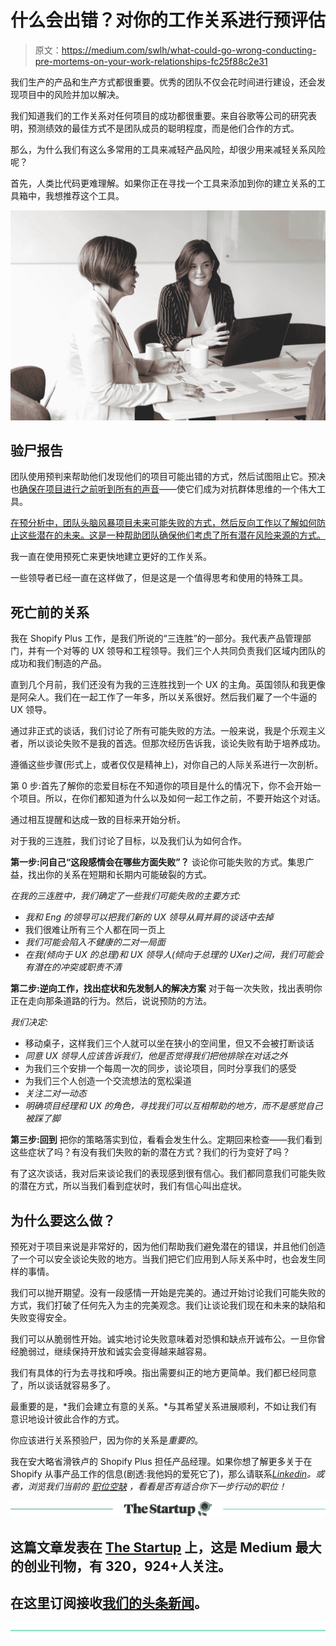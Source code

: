 # 什么会出错？对你的工作关系进行预评估

> 原文：<https://medium.com/swlh/what-could-go-wrong-conducting-pre-mortems-on-your-work-relationships-fc25f88c2e31>

我们生产的产品和生产方式都很重要。优秀的团队不仅会花时间进行建设，还会发现项目中的风险并加以解决。

我们知道我们的工作关系对任何项目的成功都很重要。来自谷歌等公司的研究表明，预测绩效的最佳方式不是团队成员的聪明程度，而是他们合作的方式。

那么，为什么我们有这么多常用的工具来减轻产品风险，却很少用来减轻关系风险呢？

首先，人类比代码更难理解。如果你正在寻找一个工具来添加到你的建立关系的工具箱中，我想推荐这个工具。

![](img/93ed2cd5e83c0bf6538e1d41334ae8d3.png)

## 验尸报告

团队使用预判来帮助他们发现他们的项目可能出错的方式，然后试图阻止它。预决也[确保在项目进行之前听到所有的声音](https://hbr.org/2007/09/performing-a-project-premortem)——使它们成为对抗群体思维的一个伟大工具。

[在预分析中，团队头脑风暴项目未来可能失败的方式，然后反向工作以了解如何防止这些潜在的未来。这是一种帮助团队确保他们考虑了所有潜在风险来源的方式。](https://www.riskology.co/pre-mortem-technique/)

我一直在使用预死亡来更快地建立更好的工作关系。

一些领导者已经一直在这样做了，但是这是一个值得思考和使用的特殊工具。

## 死亡前的关系

我在 Shopify Plus 工作，是我们所说的“三连胜”的一部分。我代表产品管理部门，并有一个对等的 UX 领导和工程领导。我们三个人共同负责我们区域内团队的成功和我们制造的产品。

直到几个月前，我们还没有为我的三连胜找到一个 UX 的主角。英国领队和我更像是阿朵人。我们在一起工作了一年多，所以关系很好。然后我们雇了一个牛逼的 UX 领导。

通过非正式的谈话，我们讨论了所有可能失败的方法。一般来说，我是个乐观主义者，所以谈论失败不是我的首选。但那次经历告诉我，谈论失败有助于培养成功。

遵循这些步骤(形式上，或者仅仅是精神上)，对你自己的人际关系进行一次剖析。

第 0 步:首先了解你的恋爱目标在不知道你的项目是什么的情况下，你不会开始一个项目。所以，在你们都知道为什么以及如何一起工作之前，不要开始这个对话。

通过相互提醒和达成一致的目标来开始分析。

对于我的三连胜，我们讨论了目标，以及我们认为如何合作。

**第一步:问自己“这段感情会在哪些方面失败”？** 谈论你可能失败的方式。集思广益，找出你的关系在短期和长期内可能破裂的方式。

*在我的三连胜中，我们确定了一些我们可能失败的主要方式:*

*   *我和 Eng 的领导可以把我们新的 UX 领导从肩并肩的谈话中去掉*
*   我们很难让所有三个人都在同一页上
*   *我们可能会陷入不健康的二对一局面*
*   *在我(倾向于 UX 的总理)和 UX 领导人(倾向于总理的 UXer)之间，我们可能会有潜在的冲突或职责不清*

**第二步:逆向工作，找出症状和先发制人的解决方案** 对于每一次失败，找出表明你正在走向那条道路的行为。然后，说说预防的方法。

*我们决定:*

*   移动桌子，这样我们三个人就可以坐在狭小的空间里，但又不会被打断谈话
*   *同意 UX 领导人应该告诉我们，他是否觉得我们把他排除在对话之外*
*   为我们三个安排一个每周一次的同步，谈论项目，同时分享我们的感受
*   为我们三个人创造一个交流想法的宽松渠道
*   *关注二对一动态*
*   *明确项目经理和 UX 的角色，寻找我们可以互相帮助的地方，而不是感觉自己被踩了脚*

**第三步:回到** 把你的策略落实到位，看看会发生什么。定期回来检查——我们看到这些症状了吗？有没有我们失败的新的潜在方式？我们的行为变好了吗？

有了这次谈话，我对后来谈论我们的表现感到很有信心。我们都同意我们可能失败的潜在方式，所以当我们看到症状时，我们有信心叫出症状。

## 为什么要这么做？

预死对于项目来说是非常好的，因为他们帮助我们避免潜在的错误，并且他们创造了一个可以安全谈论失败的地方。当我们把它们应用到人际关系中时，也会发生同样的事情。

我们可以抛开期望。没有一段感情一开始是完美的。通过开始讨论我们可能失败的方式，我们打破了任何先入为主的完美观念。我们让谈论我们现在和未来的缺陷和失败变得安全。

我们可以从脆弱性开始。诚实地讨论失败意味着对恐惧和缺点开诚布公。一旦你曾经脆弱过，继续保持开放和诚实会变得越来越容易。

我们有具体的行为去寻找和呼唤。指出需要纠正的地方更简单。我们都已经同意了，所以谈话就容易多了。

最重要的是，*我们会建立有意的关系。*与其希望关系进展顺利，不如让我们有意识地设计彼此合作的方式。

你应该进行关系预验尸，因为你的关系是*重要的*。

我在安大略省滑铁卢的 Shopify Plus 担任产品经理。如果你想了解更多关于在 Shopify 从事产品工作的信息(剧透:我他妈的爱死它了)，那么请联系[*Linkedin*](https://www.linkedin.com/in/katiecerar)*。或者，浏览我们当前的* [*职位空缺*](https://jobs.lever.co/shopify?lever-via=CtHn5KyJ3W) *，看看是否有适合你下一步行动的职位！*

[![](img/308a8d84fb9b2fab43d66c117fcc4bb4.png)](https://medium.com/swlh)

## 这篇文章发表在 [The Startup](https://medium.com/swlh) 上，这是 Medium 最大的创业刊物，有 320，924+人关注。

## 在这里订阅接收[我们的头条新闻](http://growthsupply.com/the-startup-newsletter/)。

[![](img/b0164736ea17a63403e660de5dedf91a.png)](https://medium.com/swlh)